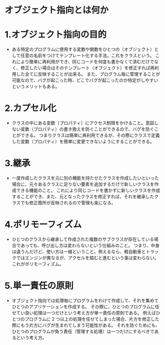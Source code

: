 # オブジェクト指向とは何か

# 1.オブジェクト指向の目的

- ある特定のプログラムに使用する変数や関数をひとつの（オブジェクト）として任意の名前をつけてテンプレート化する手法。これをクラスという。
  これにより簡単に再利用ができ、同じコードを何度も書かなくて済むだけでなく、修正したい場合はそのテンプレート（オブジェクト）を修正すれば再利用した全てに反映することが出来る。
  また、プログラム毎に管理することが可能なので、バグが起こった時、どこでバグが起こったのか特定がしやすいというメリットもある。

# 2.カプセル化

- クラスの中にある変数（プロパティ）にアクセス制限をかけること。意図しない変数（プロパティ）の書き換えを防ぐことができるので、バグを防ぐことができる。
  つまりクラスは簡単に再利用できるが、その際にクラスで定義した変数（プロパティ）を簡単に変更できないようにすることができる。

# 3.継承

- 一度作成したクラスを元に別の機能を持たせたクラスを作成したいといった場合に、元々あるクラスに足りない要素を追加するだけで新しいクラスを作成できる機能のこと。
  これにより同じコードを書かずに新しいクラスを作成することができ、また、元となったクラスを修正すれば、それを継承したクラスでも修正箇所が反映されるので管理も楽になる。

# 4.ポリモーフィズム

- ひとつのクラスから継承して作成された複数のサブクラスが存在している場合であっても、呼び出し方は変わらないという仕組みのこと。
  つまり、中身は違うんだけど、使い方は一緒ということ。例えるなら、軽自動車とトラックではエンジンが異なるが、アクセルを踏むと進むという事は変わらない。これがポリモーフィズム。

# 5.単一責任の原則

- オブジェクト指向では処理毎にプログラムをわけて作成して、それを集めてひとつのアプリケーションを作成する。
  その際に、ひとつのプログラムに任せてい良い処理は一つだけという考え方が単一責任の原則である。
  例えばひとつのプログラムに 2 つ以上の処理を任せてしまった場合、片方を修正した際にもう片方にバグが生まれてしまう可能性がある。
  それを防ぐためにも、ひとつのプログラムが負う責任（管理する処理）は一つだけにするべきであるという考え方。
